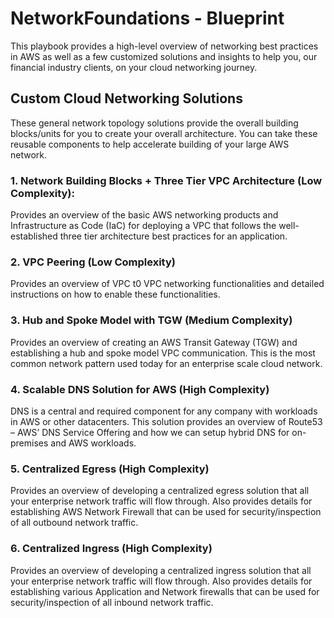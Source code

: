 # NetworkFoundations - Blueprint

This playbook provides a high-level overview of networking best practices in AWS as well as a few customized solutions and insights to help you, our financial industry clients, on your cloud networking journey.

## Custom Cloud Networking Solutions

These general network topology solutions provide the overall building blocks/units for you to create your overall architecture. You can take these reusable components to help accelerate building of your large AWS network.

### 1. Network Building Blocks + Three Tier VPC Architecture (Low Complexity):

Provides an overview of the basic AWS networking products and Infrastructure as Code (IaC) for deploying a VPC that follows the well-established three tier architecture best practices for an application.

### 2. VPC Peering (Low Complexity)

Provides an overview of VPC t0 VPC networking functionalities and detailed instructions on how to enable these functionalities.

### 3. Hub and Spoke Model with TGW (Medium Complexity)

Provides an overview of creating an AWS Transit Gateway (TGW) and establishing a hub and spoke model VPC communication. This is the most common network pattern used today for an enterprise scale cloud network.

### 4. Scalable DNS Solution for AWS (High Complexity)

DNS is a central and required component for any company with workloads in AWS or other datacenters. This solution provides an overview of Route53 – AWS’ DNS Service Offering and how we can setup hybrid DNS for on-premises and AWS workloads.

### 5. Centralized Egress (High Complexity)

Provides an overview of developing a centralized egress solution that all your enterprise network traffic will flow through. Also provides details for establishing AWS Network Firewall that can be used for security/inspection of all outbound network traffic.

### 6. Centralized Ingress (High Complexity)

Provides an overview of developing a centralized ingress solution that all your enterprise network traffic will flow through. Also provides details for establishing various Application and Network firewalls that can be used for security/inspection of all inbound network traffic.
